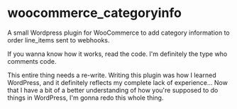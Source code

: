 # woocommerce_categoryinfo
A small Wordpress plugin for WooCommerce to add category information to order line_items sent to webhooks.

If you wanna know how it works, read the code. I'm definitely the type who comments code.

This entire thing needs a re-write. Writing this plugin was how I learned WordPress, and it definitely reflects my complete lack of experience... Now that I have a bit of a better understanding of how you're supposed to do things in WordPress, I'm gonna redo this whole thing.
